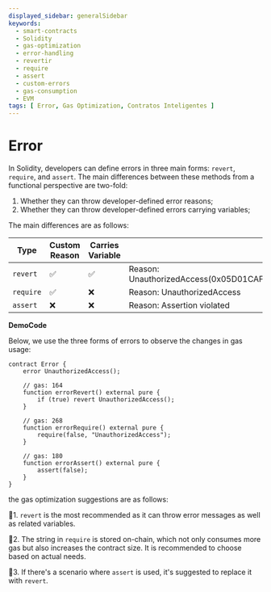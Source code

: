 ```yaml
---
displayed_sidebar: generalSidebar
keywords:
  - smart-contracts
  - Solidity
  - gas-optimization
  - error-handling
  - revertir
  - require
  - assert
  - custom-errors
  - gas-consumption
  - EVM
tags: [ Error, Gas Optimization, Contratos Inteligentes ]
---
```


# Error

In Solidity, developers can define errors in three main forms: `revert`, `require`, and `assert`. The main differences between these methods from a functional perspective are two-fold:

1. Whether they can throw developer-defined error reasons;
2. Whether they can throw developer-defined errors carrying variables;

The main differences are as follows:

| Type      | Custom Reason | Carries Variable | Example                                                                                                   |
| --------- | ------------- | ---------------- | --------------------------------------------------------------------------------------------------------- |
| `revert`  | ✅             | ✅                | Reason: UnauthorizedAccess(0x05D01CAF54524A610CCF187082201120757f7AE5) |
| `require` | ✅             | ❌                | Reason: UnauthorizedAccess                                                                |
| `assert`  | ❌             | ❌                | Reason: Assertion violated                                                                |

**DemoCode**

Below, we use the three forms of errors to observe the changes in gas usage:

```solidity
contract Error {
    error UnauthorizedAccess();

    // gas: 164
    function errorRevert() external pure {
        if (true) revert UnauthorizedAccess();
    }

    // gas: 268
    function errorRequire() external pure {
        require(false, "UnauthorizedAccess");
    }

    // gas: 180
    function errorAssert() external pure {
        assert(false);
    }
}
```

the gas optimization suggestions are as follows:

🌟1. `revert` is the most recommended as it can throw error messages as well as related variables.

🌟2. The string in `require` is stored on-chain, which not only consumes more gas but also increases the contract size. It is recommended to choose based on actual needs.

🌟3. If there's a scenario where `assert` is used, it's suggested to replace it with `revert`.

